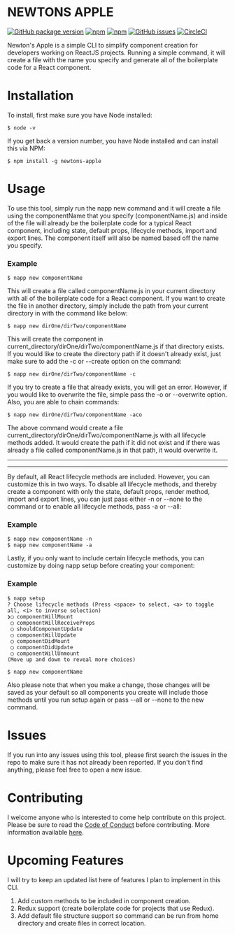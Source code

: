 # NEWTONS APPLE
[![GitHub package version](https://img.shields.io/github/package-json/v/tdfranklin/newtons-apple.svg)]()
[![npm](https://img.shields.io/npm/dt/newtons-apple.svg)]()
[![npm](https://img.shields.io/npm/l/newtons-apple.svg)]()
[![GitHub issues](https://img.shields.io/github/issues/tdfranklin/newtons-apple.svg)]()
[![CircleCI](https://img.shields.io/circleci/project/github/tdfranklin/newtons-apple.svg)]()

Newton's Apple is a simple CLI to simplify component creation for developers working on ReactJS projects.  Running a simple command, it will create a file with the name you specify and generate all of the boilerplate code for a React component.

# Installation

To install, first make sure you have Node installed:

```
$ node -v
```

If you get back a version number, you have Node installed and can install this via NPM:

```
$ npm install -g newtons-apple
```

# Usage

To use this tool, simply run the napp new command and it will create a file using the componentName that you specify (componentName.js) and inside of the file will already be the boilerplate code for a typical React component, including state, default props, lifecycle methods, import and export lines.  The component itself will also be named based off the name you specify.

### Example

```
$ napp new componentName
```

This will create a file called componentName.js in your current directory with all of the boilerplate code for a React component.  If you want to create the file in another directory, simply include the path from your current directory in with the command like below:

```
$ napp new dirOne/dirTwo/componentName
```

This will create the component in current_directory/dirOne/dirTwo/componentName.js if that directory exists.  If you would like to create the directory path if it doesn't already exist, just make sure to add the -c or --create option on the command:

```
$ napp new dirOne/dirTwo/componentName -c
```

If you try to create a file that already exists, you will get an error.  However, if you would like to overwrite the file, simple pass the -o or --overwrite option.  Also, you are able to chain commands:

```
$ napp new dirOne/dirTwo/componentName -aco
```

The above command would create a file current_directory/dirOne/dirTwo/componentName.js with all lifecycle methods added.  It would create the path if it did not exist and if there was already a file called componentName.js in that path, it would overwrite it.

---
---

By default, all React lifecycle methods are included.  However, you can customize this in two ways.  To disable all lifecycle methods, and thereby create a component with only the state, default props, render method, import and export lines, you can just pass either -n or --none to the command or to enable all lifecycle methods, pass -a or --all:

### Example

```
$ napp new componentName -n
$ napp new componentName -a
```

Lastly, if you only want to include certain lifecycle methods, you can customize by doing napp setup before creating your component:

### Example

```
$ napp setup
? Choose lifecycle methods (Press <space> to select, <a> to toggle all, <i> to inverse selection)
❯◯ componentWillMount
 ◯ componentWillReceiveProps
 ◯ shouldComponentUpdate
 ◯ componentWillUpdate
 ◯ componentDidMount
 ◯ componentDidUpdate
 ◯ componentWillUnmount
(Move up and down to reveal more choices)

$ napp new componentName
```
Also please note that when you make a change, those changes will be saved as your default so all components you create will include those methods until you run setup again or pass --all or --none to the new command.

# Issues

If you run into any issues using this tool, please first search the issues in the repo to make sure it has not already been reported.  If you don't find anything, please feel free to open a new issue.

# Contributing

I welcome anyone who is interested to come help contribute on this project.  Please be sure to read the [Code of Conduct](https://github.com/tdfranklin/newtons-apple/blob/master/CODE_OF_CONDUCT.md) before contributing.  More information available [here](https://github.com/tdfranklin/newtons-apple/blob/master/CONTRIBUTING.md).

# Upcoming Features

I will try to keep an updated list here of features I plan to implement in this CLI.

1. Add custom methods to be included in component creation.
2. Redux support (create boilerplate code for projects that use Redux).
3. Add default file structure support so command can be run from home directory and create files in correct location.